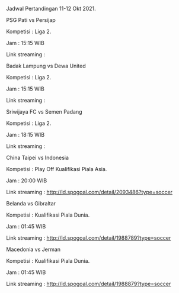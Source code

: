 Jadwal Pertandingan 11-12 Okt 2021.

PSG Pati vs Persijap

Kompetisi : Liga 2. 

Jam : 15:15 WIB

Link streaming : 

Badak Lampung vs Dewa United

Kompetisi : Liga 2. 

Jam : 15:15 WIB

Link streaming : 

Sriwijaya FC vs Semen Padang

Kompetisi : Liga 2. 

Jam : 18:15 WIB

Link streaming : 

China Taipei vs Indonesia 

Kompetisi : Play Off Kualifikasi Piala Asia. 

Jam : 20:00 WIB

Link streaming : http://id.spogoal.com/detail/2093486?type=soccer

Belanda vs Gibraltar

Kompetisi : Kualifikasi Piala Dunia. 

Jam : 01:45 WIB

Link streaming : http://id.spogoal.com/detail/1988789?type=soccer

Macedonia vs Jerman 

Kompetisi : Kualifikasi Piala Dunia. 

Jam : 01:45 WIB

Link streaming : http://id.spogoal.com/detail/1988879?type=soccer
